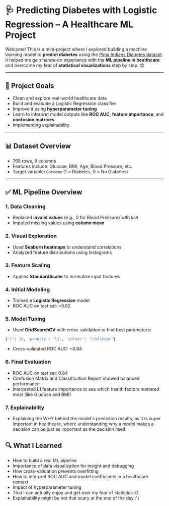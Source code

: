 # 🩺 Predicting Diabetes with Logistic Regression – A Healthcare ML Project

Welcome! This is a mini-project where I explored building a machine learning model to **predict diabetes** using the [Pima Indians Diabetes dataset](https://www.kaggle.com/datasets/uciml/pima-indians-diabetes-database).  
It helped me gain hands-on experience with the **ML pipeline in healthcare** and overcome my fear of **statistical visualizations** step by step. 😊

---

## 📌 Project Goals

- Clean and explore real-world healthcare data
- Build and evaluate a Logistic Regression classifier
- Improve it using **hyperparameter tuning**
- Learn to interpret model outputs like **ROC AUC**, **feature importance**, and **confusion matrices**
- Implementing explainability.

---

## 📊 Dataset Overview

- 768 rows, 9 columns
- Features include: Glucose, BMI, Age, Blood Pressure, etc.
- Target variable: `Outcome` (1 = Diabetes, 0 = No Diabetes)

---

## ✅ ML Pipeline Overview

### 1. Data Cleaning

- Replaced **invalid values** (e.g., 0 for Blood Pressure) with `NaN`
- Imputed missing values using **column mean**

### 2. Visual Exploration

- Used **Seaborn heatmaps** to understand correlations
- Analyzed feature distributions using histograms

### 3. Feature Scaling

- Applied **StandardScaler** to normalize input features

### 4. Initial Modeling

- Trained a **Logistic Regression** model
- ROC AUC on test set: ~0.82

### 5. Model Tuning

- Used **GridSearchCV** with cross-validation to find best parameters:

```python
{'C': 10, 'penalty': 'l1', 'solver': 'liblinear'}
```
- Cross-validated ROC AUC: ~0.84

### 6. Final Evaluation

- ROC AUC on test set: 0.84
- Confusion Matrix and Classification Report showed balanced performance
- Interpreted L1 feature importance to see which health factors mattered most (like Glucose and BMI)

### 7. Explainability

- Explaining the WHY behind the model's prediction results, as it is super important in healthcare, where understanding why a model makes a decision can be just as important as the decision itself.

## 🔍 What I Learned

- How to build a real ML pipeline
- Importance of data visualization for insight and debugging
- How cross-validation prevents overfitting
- How to interpret ROC AUC and model coefficients in a healthcare context
- Impact of hyperparameter tuning
- That I can actually enjoy and get over my fear of statistics :D
- Explainability might be not that scary at the end of the day :')
